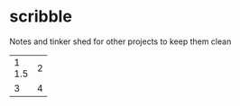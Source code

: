 # scribble
Notes and tinker shed for other projects to keep them clean

<table><tr><td>1<br>1.5</td><td>2</td></tr>
<tr><td>3</td><td>4</td></tr></table>